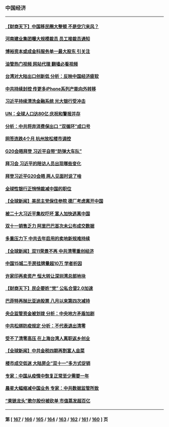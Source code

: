 ### 中国经济
---
#### [【财商天下】中国移民圈大整顿 不是空穴来风？](../../pages/ncid283/n13866656.md?11161245) 
#### [河南建业集团曝大规模裁员 员工接裁员通知](../../pages/ncid283/n13866611.md?11161245) 
#### [博裕资本或成金科服务单一最大股东 引关注](../../pages/ncid283/n13866584.md?11161245) 
#### [油管热门视频 网站代理 翻墙必看视频](http://138.2.39.72:81/youtube.html?epic-marker?11161245)
#### [台湾对大陆出口创新低 分析：反映中国经济疲软](../../pages/ncid283/n13866067.md?11161245) 
#### [中共持续封控 传更多iPhone系列产能向外转移](../../pages/ncid283/n13866217.md?11161245) 
#### [习近平持续清洗金融系统 光大银行受冲击](../../pages/ncid283/n13866193.md?11161245) 
#### [UN：全球人口达80亿 庆祝和警报并存](../../pages/ncid283/n13866441.md?11161245) 
#### [分析：中共将弃消费保出口 “双循环”成口号](../../pages/ncid283/n13866140.md?11161245) 
#### [网签连跌4个月 杭州放松楼市调控](../../pages/ncid283/n13866032.md?11161245) 
#### [G20会晤拜登 习近平自带“防弹大车队”](../../pages/ncid283/n13865743.md?11161245) 
#### [拜习会 习近平的陪访人员出现哪些变化](../../pages/ncid283/n13865749.md?11161245) 
#### [拜登习近平G20会晤 两人见面时说了啥](../../pages/ncid283/n13865617.md?11161245) 
#### [全球性银行正悄悄裁减中国的职位](../../pages/ncid283/n13865531.md?11161245) 
#### [【全球新闻】美民主党保住参院 德厂考虑离开中国](../../pages/ncid283/n13865553.md?11161245) 
#### [被二十大习近平集权吓坏 富人加快逃离中国](../../pages/ncid283/n13864868.md?11161245) 
#### [双十一销售乏力 阿里巴巴首次未公布成交数据](../../pages/ncid283/n13864854.md?11161245) 
#### [多重压力下 中共去年启用的卖地新规难持续](../../pages/ncid283/n13864613.md?11161245) 
#### [【全球新闻】双11荣景不再 中共清零重创经济](../../pages/ncid283/n13864604.md?11161245) 
#### [中国15城二手房挂牌量超10万 学者析因](../../pages/ncid283/n13864573.md?11161245) 
#### [许家印再卖资产 恒大转让深圳湾总部地块](../../pages/ncid283/n13864361.md?11161245) 
#### [【财商天下】民企要姓“党” 公私合营2.0加速](../../pages/ncid283/n13864327.md?11161245) 
#### [巴菲特再抛比亚迪股票 八月以来第四次减持](../../pages/ncid283/n13864353.md?11161245) 
#### [央企监管资金被划拨 分析：中央地方矛盾加剧](../../pages/ncid283/n13863896.md?11161245) 
#### [中共松绑防疫规定 分析：不代表退出清零](../../pages/ncid283/n13864304.md?11161245) 
#### [受不了清零高压 在上海台湾人离职返乡创业](../../pages/ncid283/n13864241.md?11161245) 
#### [【全球新闻】中共金税四期再割富人韭菜](../../pages/ncid283/n13863706.md?11161245) 
#### [楼市成交低迷 大陆房企“双十一”多方式促销](../../pages/ncid283/n13863822.md?11161245) 
#### [专家：中国从疫情中恢复正常至少需要一年](../../pages/ncid283/n13863850.md?11161245) 
#### [晨星大幅缩减中国业务 专家：中共数据监管所致](../../pages/ncid283/n13863677.md?11161245) 
#### [“果链龙头”歌尔股份被砍单 市值蒸发超百亿](../../pages/ncid283/n13863732.md?11161245) 

---
#### 第 [ [167](./167.md?11161245) / [166](./166.md?11161245) / [165](./165.md?11161245) / [164](./164.md?11161245) / [163](./163.md?11161245) / [162](./162.md?11161245) / [161](./161.md?11161245) / [160](./160.md?11161245) ] 页
